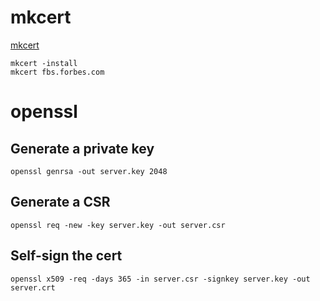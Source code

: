 # mkcert

[mkcert](https://github.com/FiloSottile/mkcert)

```
mkcert -install
mkcert fbs.forbes.com
```

# openssl

## Generate a private key

```
openssl genrsa -out server.key 2048
```

## Generate a CSR

```
openssl req -new -key server.key -out server.csr
```

## Self-sign the cert

```
openssl x509 -req -days 365 -in server.csr -signkey server.key -out server.crt